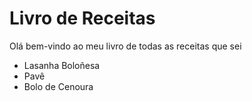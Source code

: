 # Livro de Receitas 

Olá bem-vindo ao meu livro de todas as receitas que sei

- Lasanha Boloñesa
- Pavê
- Bolo de Cenoura
